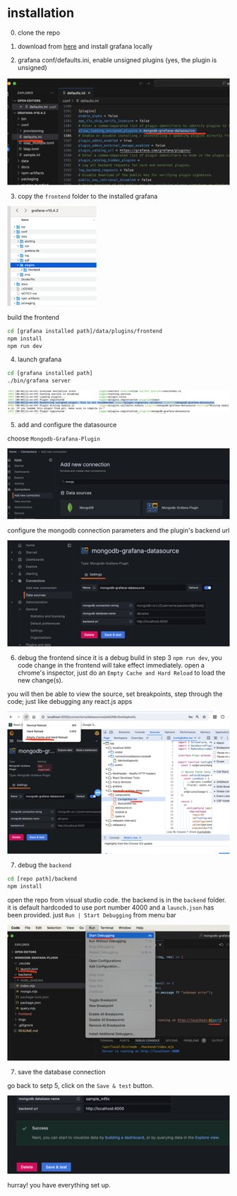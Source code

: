 # installation

0. clone the repo

1. download from [here](https://grafana.com/grafana/download) and install grafana locally 

2. grafana conf/defaults.ini, enable unsigned plugins (yes, the plugin is unsigned)

<img src="./imgs/unsigned.png" alt="unsigned" style="zoom: 50%;" />

3. copy the `frontend` folder to the installed grafana

<img src="./imgs/frontend-install.png" alt="frontend" style="width: 40%;" />

build the frontend
```bash
cd [grafana installed path]/data/plugins/frontend
npm install
npm run dev
```

4. launch grafana
```bash
cd [grafana installed path]
./bin/grafana server
```
<img src="./imgs/plugin.png" alt="plugin" style="zoom: 50%;" />

5. add and configure the datasource

choose `Mongodb-Grafana-Plugin`

<img src="./imgs/datasource.png" alt="plugin" style="zoom: 50%;" />

configure the mongodb connection parameters and the plugin's backend url

<img src="./imgs/datasource-config.png" alt="plugin" style="zoom: 50%;" />

6. debug the frontend
since it is a debug build in step 3 `npm run dev`, you code change in the frontend will take effect immediately. open a chrome's inspector, just do an `Empty Cache and Hard Reload` to load the new change(s). 

you will then be able to view the source, set breakpoints, step through the code; just like debugging any react.js apps

<img src="./imgs/frontend-debug.png" alt="plugin" style="zoom: 50%;" />

7. debug the `backend`

```bash
cd [repo path]/backend
npm install
```

open the repo from visual studio code. the backend is in the `backend` folder. it is default hardcoded to use port number 4000 and a `launch.json` has been provided. just `Run | Start Debugging` from menu bar

<img src="./imgs/backend-debug.png" alt="plugin" style="zoom: 50%;" />

7. save the database connection

go back to setp 5, click on the `Save & test` button. 

<img src="./imgs/config-done.png" alt="plugin" style="zoom: 50%;" />

hurray! you have everything set up.
